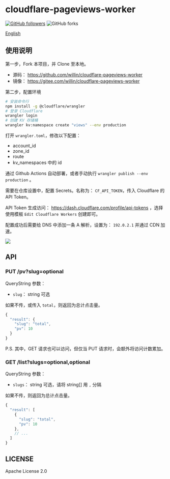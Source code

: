 # cloudflare-pageviews-worker

[![GitHub followers](https://img.shields.io/github/followers/willin?logo=github&style=flat-square&label=)](https://github.com/willin) ![GitHub forks](https://img.shields.io/github/forks/willin/cloudflare-pageviews-worker?style=flat-square)

[English](./README.en.md)

## 使用说明

第一步，Fork 本项目，并 Clone 至本地。

- 源码： https://github.com/willin/cloudflare-pageviews-worker
- 镜像： https://gitee.com/willin/cloudflare-pageviews-worker

第二步，配置环境

```bash
# 安装命令行
npm install -g @cloudflare/wrangler
# 登录 Cloudflare
wrangler login
# 创建 KV 存储桶
wrangler kv:namespace create "views" --env production
```

打开 `wrangler.toml`，修改以下配置：

- account_id
- zone_id
- route
- kv_namespaces 中的 id

通过 Github Actions 自动部署，或者手动执行 `wrangler publish --env production` 。

需要在仓库设置中，配置 Secrets。名称为： `CF_API_TOKEN`，传入 Cloudflare 的 API Token。

API Token 生成访问： <https://dash.cloudflare.com/profile/api-tokens> ，选择使用模板 `Edit Cloudflare Workers` 创建即可。

配置成功后需要给 DNS 中添加一条 A 解析，设置为： `192.0.2.1` 并通过 CDN 加速。

![](https://user-images.githubusercontent.com/1890238/147664047-d1240f52-2e95-4ae1-bf24-51058bbf258c.png)

## API

### PUT /pv?slug=optional

QueryString 参数：

- `slug`： string 可选

如果不传，或传入 `total`，则返回为总计点击量。

```js
{
  "result": {
    "slug": "total",
    "pv": 10
  }
}
```

P.S. 其中，GET 请求也可以访问，但仅当 PUT 请求时，会额外将访问计数累加。

### GET /list?slugs=optional,optional

QueryString 参数：

- `slugs`： string 可选，请将 string[] 用 `,` 分隔

如果不传，则返回为总计点击量。

```js
{
  "result": [
    {
      "slug": "total",
      "pv": 10
    },
    // ...
  ]
}
```

## LICENSE

Apache License 2.0
